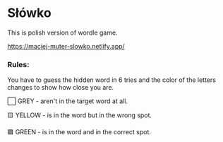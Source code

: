 # Słówko

This is polish version of wordle game.

https://maciej-muter-slowko.netlify.app/

### Rules: 
You have to guess the hidden word in 6 tries and the color of the letters changes to show how close you are.


⬜️ GREY - aren't in the target word at all.
   
🟨 YELLOW - is in the word but in the wrong spot.

🟩 GREEN -  is in the word and in the correct spot.


